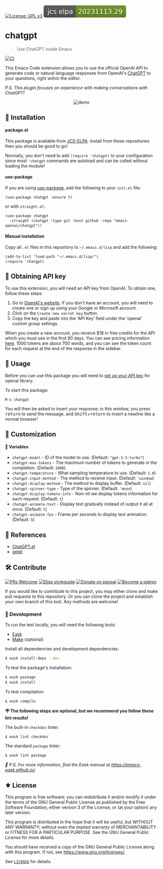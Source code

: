 [![License: GPL v3](https://img.shields.io/badge/License-GPL%20v3-blue.svg)](https://www.gnu.org/licenses/gpl-3.0)
[![JCS-ELPA](https://raw.githubusercontent.com/jcs-emacs/badges/master/elpa/v/chatgpt.svg)](https://jcs-emacs.github.io/jcs-elpa/#/chatgpt)

# chatgpt
> Use ChatGPT inside Emacs

[![CI](https://github.com/emacs-openai/chatgpt/actions/workflows/test.yml/badge.svg)](https://github.com/emacs-openai/chatgpt/actions/workflows/test.yml)

This Emacs Code extension allows you to use the official OpenAI API to generate
code or natural language responses from OpenAI's [ChatGPT](https://openai.com/blog/chatgpt)
to your questions, right within the editor.

*P.S. This plugin focuses on experience with making conversations with ChatGPT!*

<p align="center">
<img alt="demo" src="./etc/demo.gif"/>
</p>

## 💾 Installation

#### package.el

This package is available from [JCS-ELPA](https://jcs-emacs.github.io/jcs-elpa/).
Install from these repositories then you should be good to go!

Normally, you don't need to add `(require 'chatgpt)` to your configuration since
most `'chatgpt` commands are autoload and can be called without loading the module!

#### use-package

If you are using [use-package](https://www.emacswiki.org/emacs/UsePackage),
add the following to your `init.el` file:

```elisp
(use-package chatgpt :ensure t)
```

or with `straight.el`:

```elisp
(use-package chatgpt
  :straight (chatgpt :type git :host github :repo "emacs-openai/chatgpt"))
```

#### Manual installation

Copy all `.el` files in this repository to `~/.emacs.d/lisp` and add the following:

```elisp
(add-to-list 'load-path "~/.emacs.d/lisp/")
(require 'chatgpt)
```

## 🔑 Obtaining API key

To use this extension, you will need an API key from OpenAI. To obtain one,
follow these steps:

1. Go to [OpenAI's website](https://beta.openai.com/account/api-keys). If you
don't have an account, you will need to create one or sign up using your Google
or Microsoft account.
2. Click on the `Create new secret key` button.
3. Copy the key and paste into the 'API Key' field under the 'openai' custom group settings.

When you create a new account, you receive $18 in free credits for the API which
you must use in the first 90 days. You can see pricing information
[here](https://openai.com/api/pricing/). 1000 tokens are about 700 words, and
you can see the token count for each request at the end of the response in the
sidebar.

## 🔨 Usage

Before you can use this package you will need to [set up your API key](https://github.com/emacs-openai/openai#-usage) for openai library.

To start this package:

```
M-x chatgpt
```

You will then be asked to insert your response; in this window, you press
<kbd>return</kbd> to send the message, and <kbd>Shift</kbd>+<kbd>return</kbd>
to insert a newline like a normal browser!

## 📝 Customization

#### 🧪 Variables

- `chatgpt-model` - ID of the model to use. (Default: `"gpt-3.5-turbo"`)
- `chatgpt-max-tokens` - The maximum number of tokens to generate in the completion. (Default: `2000`)
- `chatgpt-temperature` - What sampling temperature to use. (Default: `1.0`)
- `chatgpt-input-method` - The method to receive input. (Default: `'window`)
- `chatgpt-display-method` - The method to display buffer. (Default: `nil`)
- `chatgpt-spinner-type` - Type of the spinner. (Default: `'moon`)
- `chatgpt-display-tokens-info` - Non-nil we display tokens information for each request. (Default: `t`)
- `chatgpt-animate-text` - Display text gradually instead of output it all at once. (Default: `t`)
- `chatgpt-animate-fps` - Frame per seconds to display text animation. (Default: `5`)

## 🔗 References

- [ChatGPT.el](https://github.com/joshcho/ChatGPT.el)
- [gptel](https://github.com/karthink/gptel)

## 🛠️ Contribute

[![PRs Welcome](https://img.shields.io/badge/PRs-welcome-brightgreen.svg)](http://makeapullrequest.com)
[![Elisp styleguide](https://img.shields.io/badge/elisp-style%20guide-purple)](https://github.com/bbatsov/emacs-lisp-style-guide)
[![Donate on paypal](https://img.shields.io/badge/paypal-donate-1?logo=paypal&color=blue)](https://www.paypal.me/jcs090218)
[![Become a patron](https://img.shields.io/badge/patreon-become%20a%20patron-orange.svg?logo=patreon)](https://www.patreon.com/jcs090218)

If you would like to contribute to this project, you may either
clone and make pull requests to this repository. Or you can
clone the project and establish your own branch of this tool.
Any methods are welcome!

### 🔬 Development

To run the test locally, you will need the following tools:

- [Eask](https://emacs-eask.github.io/)
- [Make](https://www.gnu.org/software/make/) (optional)

Install all dependencies and development dependencies:

```sh
$ eask install-deps --dev
```

To test the package's installation:

```sh
$ eask package
$ eask install
```

To test compilation:

```sh
$ eask compile
```

**🪧 The following steps are optional, but we recommend you follow these lint results!**

The built-in `checkdoc` linter:

```sh
$ eask lint checkdoc
```

The standard `package` linter:

```sh
$ eask lint package
```

*📝 P.S. For more information, find the Eask manual at https://emacs-eask.github.io/.*

## ⚜️ License

This program is free software; you can redistribute it and/or modify
it under the terms of the GNU General Public License as published by
the Free Software Foundation, either version 3 of the License, or
(at your option) any later version.

This program is distributed in the hope that it will be useful,
but WITHOUT ANY WARRANTY; without even the implied warranty of
MERCHANTABILITY or FITNESS FOR A PARTICULAR PURPOSE.  See the
GNU General Public License for more details.

You should have received a copy of the GNU General Public License
along with this program.  If not, see <https://www.gnu.org/licenses/>.

See [`LICENSE`](./LICENSE.txt) for details.
